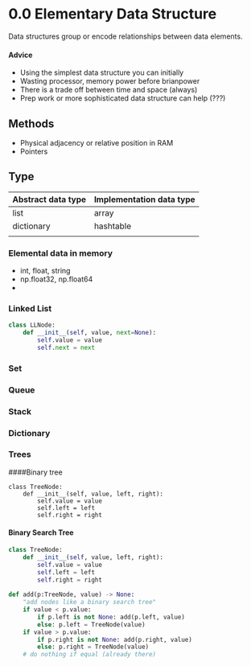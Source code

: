 # 0.0 Elementary Data Structure

Data structures group or encode relationships between data elements.

#### Advice

- Using the simplest data structure you can initially
- Wasting processor, memory power before brianpower
- There is a trade off between time and space (always)
- Prep work or more sophisticated data structure can help (???)

## Methods

- Physical adjacency or relative position in RAM
- Pointers

## Type

| Abstract data type | Implementation data type |
| ------------------ | ------------------------ |
| list               | array                    |
| dictionary         | hashtable                |
|                    |                          |

### Elemental data in memory

- int, float, string
- np.float32, np.float64
- 

### Linked List

```python
class LLNode:
	def __init__(self, value, next=None):
		self.value = value
		self.next = next
```

### Set

### Queue

### Stack

### Dictionary

### Trees

####Binary tree

```
class TreeNode:
    def __init__(self, value, left, right):
        self.value = value
        self.left = left
        self.right = right
```

#### Binary Search Tree

```python
class TreeNode:
    def __init__(self, value, left, right):
        self.value = value
        self.left = left
        self.right = right
        
def add(p:TreeNode, value) -> None:
    "add nodes like a binary search tree"
    if value < p.value:
        if p.left is not None: add(p.left, value)
        else: p.left = TreeNode(value)
    if value > p.value:
        if p.right is not None: add(p.right, value)
        else: p.right = TreeNode(value)
    # do nothing if equal (already there)
```
